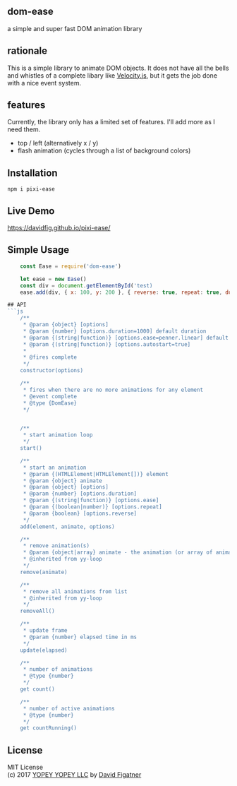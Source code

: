 ## dom-ease
a simple and super fast DOM animation library

## rationale
This is a simple library to animate DOM objects. It does not have all the bells and whistles of a complete libary like [Velocity.js](http://velocityjs.org/), but it gets the job done with a nice event system.

## features
Currently, the library only has a limited set of features. I'll add more as I need them.

* top / left (alternatively x / y)
* flash animation (cycles through a list of background colors) 

## Installation

    npm i pixi-ease

## Live Demo
https://davidfig.github.io/pixi-ease/
    
## Simple Usage
```js
    const Ease = require('dom-ease')

    let ease = new Ease()
    const div = document.getElementById('test)
    ease.add(div, { x: 100, y: 200 }, { reverse: true, repeat: true, duration: 2000, ease: 'easeInOutQuad' })

## API
```js
    /**
     * @param {object} [options]
     * @param {number} [options.duration=1000] default duration
     * @param {(string|function)} [options.ease=penner.linear] default ease
     * @param {(string|function)} [options.autostart=true]
     *
     * @fires complete
     */
    constructor(options)

    /**
     * fires when there are no more animations for any element
     * @event complete
     * @type {DomEase}
     */


    /**
     * start animation loop
     */
    start()

    /**
     * start an animation
     * @param {(HTMLElement|HTMLElement[])} element
     * @param {object} animate
     * @param {object} [options]
     * @param {number} [options.duration]
     * @param {(string|function)} [options.ease]
     * @param {(boolean|number)} [options.repeat]
     * @param {boolean} [options.reverse]
     */
    add(element, animate, options)

    /**
     * remove animation(s)
     * @param {object|array} animate - the animation (or array of animations) to remove; can be null
     * @inherited from yy-loop
     */
    remove(animate)

    /**
     * remove all animations from list
     * @inherited from yy-loop
     */
    removeAll()

    /**
     * update frame
     * @param {number} elapsed time in ms
     */
    update(elapsed)

    /**
     * number of animations
     * @type {number}
     */
    get count()

    /**
     * number of active animations
     * @type {number}
     */
    get countRunning()

```
## License 
MIT License  
(c) 2017 [YOPEY YOPEY LLC](https://yopeyopey.com/) by [David Figatner](https://twitter.com/yopey_yopey/)

